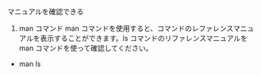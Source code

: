 マニュアルを確認できる
1. man コマンド
man コマンドを使用すると、コマンドのレファレンスマニュアルを表示することができます。ls コマンドのリファレンスマニュアルを man コマンドを使って確認してください。
- man ls